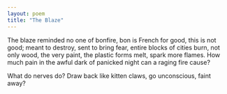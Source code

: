```yaml
---
layout: poem
title: "The Blaze"
---
```


The blaze reminded no one of bonfire,
bon is French for good, this is not good;
meant to destroy, sent to bring fear, entire
blocks of cities burn, not only wood,
the very paint, the plastic forms melt, spark
more flames.  How much pain in the awful dark
of panicked night can a raging fire cause?

What do nerves do? Draw back like kitten claws,
go unconscious, faint away?

